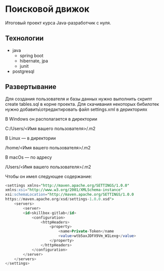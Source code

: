 # Поисковой движок

Итоговый проект курса Java-разработчик с нуля.

## Технологии

- java
	- spring boot
	- hibernate, jpa
	- junit
- postgresql

## Развертывание
Для создания пользователя и базы данных нужно выполнить скрипт create tables.sql в корне проекта.
Для скачивания некоторых бибилотек нужно добавить\отредактировать файл settings.xml в дерикториях

В Windows он располагается в директории

C:/Users/<Имя вашего пользователя>/.m2

В Linux — в директории

/home/<Имя вашего пользователя>/.m2

В macOs — по адресу

/Users/<Имя вашего пользователя>/.m2


Чтобы он имел следующее содержание:

```sql
<settings xmlns="http://maven.apache.org/SETTINGS/1.0.0"
xmlns:xsi="http://www.w3.org/2001/XMLSchema-instance"
xsi:schemaLocation="http://maven.apache.org/SETTINGS/1.0.0
https://maven.apache.org/xsd/settings-1.0.0.xsd">
    <servers>
        <server>
        <id>skillbox-gitlab</id>
            <configuration>
                <httpHeaders>
                    <property>
                        <name>Private-Token</name
                        <value>wtb5axJDFX9Vm_W1Lexg</value>
                    </property>
                </httpHeaders>
            </configuration>
        </server>
    </servers>
</settings>
```

